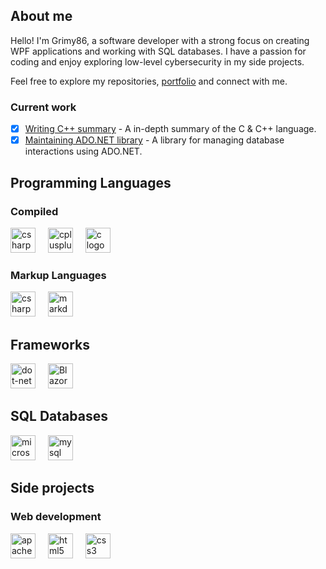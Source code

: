 ## About me
Hello! I'm Grimy86, a software developer with a strong focus on creating WPF applications and working with SQL databases. I have a passion for coding and enjoy exploring low-level cybersecurity in my side projects. 

Feel free to explore my repositories, [portfolio](https://github.com/ag-86/Portofolio) and connect with me.

### Current work
- [x] [Writing C++ summary](https://github.com/agC86/StudyCpp) - A in-depth summary of the C & C++ language.
- [x] [Maintaining ADO.NET library](https://github.com/ag-86/DataVista) - A library for managing database interactions using ADO.NET.
    
## Programming Languages
### Compiled
<div align="left">
  <img src="https://img.shields.io/badge/C Sharp-239120?logo=csharp&logoColor=white&style=for-the-badge" height="40" alt="csharp logo"  />
  <img width="12" />
  <img src="https://img.shields.io/badge/C++-00599C?logo=cplusplus&logoColor=white&style=for-the-badge" height="40" alt="cplusplus logo"  />
  <img width="12" />
  <img src="https://img.shields.io/badge/C-A8B9CC?logo=c&logoColor=black&style=for-the-badge" height="40" alt="c logo"  />
  <img width="12" />
</div>

### Markup Languages
<div align="left">
    <img src="https://img.shields.io/badge/XAML-0C54C2.svg?style=for-the-badge&logo=XAML&logoColor=white" height="40" alt="csharp logo"  />
    <img width="12" />
    <img src="https://img.shields.io/badge/Markdown-000000?logo=markdown&logoColor=white&style=for-the-badge" height="40" alt="markdown logo"  />
</div>

## Frameworks
<div align="left">
  <img src="https://img.shields.io/badge/.NET-512BD4?logo=dotnet&logoColor=white&style=for-the-badge" height="40" alt="dot-net logo"  />
  <img width="12" />
  <img src="https://img.shields.io/badge/Blazor-512BD4?logo=blazor&logoColor=fff&style=for-the-badge" height="40" alt="Blazor Badge">
</div>

## SQL Databases
<div align="left">
  <img src="https://img.shields.io/badge/Microsoft SQL Server-CC2927?logo=microsoftsqlserver&logoColor=white&style=for-the-badge" height="40" alt="microsoftsqlserver logo"  />
  <img width="12" />
  <img src="https://img.shields.io/badge/MySQL-4479A1?logo=mysql&logoColor=white&style=for-the-badge" height="40" alt="mysql logo"  />
  <img width="12" />
</div>

## Side projects
### Web development
<div align="left">
    <img src="https://img.shields.io/badge/Apache-D22128?logo=apache&logoColor=white&style=for-the-badge" height="40" alt="apache logo"  />
    <img width="12" />
    <img src="https://img.shields.io/badge/HTML5-E34F26?logo=html5&logoColor=white&style=for-the-badge" height="40" alt="html5 logo"  />
    <img width="12" />
    <img src="https://img.shields.io/badge/CSS3-1572B6?logo=css3&logoColor=white&style=for-the-badge" height="40" alt="css3 logo"  />
</div>
